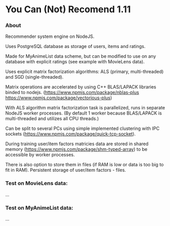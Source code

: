 # You Can (Not) Recomend 1.11 #

### About
Recommender system engine on NodeJS.

Uses PostgreSQL database as storage of users, items and ratings.

Made for MyAnimeList data scheme, but can be modified to use on any database with explicit ratings 
(see example with MovieLens data).

Uses explicit matrix factorization algorithms: ALS (primary, multi-threaded) and SGD (single-threaded).

Matrix operations are accelerated by using C++ BLAS/LAPACK libraries binded to nodejs. (https://www.npmjs.com/package/nblas-plus https://www.npmjs.com/package/vectorious-plus)

With ALS algorithm matrix factorization task is parallelized, runs in separate NodeJS worker processes. 
(By default 1 worker because BLAS/LAPACK is multi-threaded and utilizes all CPU threads.) 

Can be split to several PCs using simple implemented clustering with IPC sockets (https://www.npmjs.com/package/quick-tcp-socket).

During training user/item factors matricies data are stored in shared memory (https://www.npmjs.com/package/shm-typed-array) to be accessible by worker processes.

There is also option to store them in files (if RAM is low or data is too big to fit in RAM). 
Persistent storage of user/item factors - files.

### Test on MovieLens data:
...

### Test on MyAnimeList data:
...

